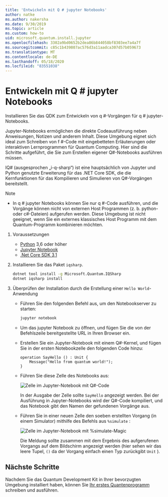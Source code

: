 ```yaml
---
title: 'Entwickeln mit Q # jupyter Notebooks'
author: natke
ms.author: nakersha
ms.date: 9/30/2019
ms.topic: article
ms.custom: how-to
uid: microsoft.quantum.install.jupyter
ms.openlocfilehash: 3302a9bd0652b2dea86b844058bf8303ee7a4a7f
ms.sourcegitcommit: c85c1b439807ac576d3a11aadca307d57b059673
ms.translationtype: MT
ms.contentlocale: de-DE
ms.lasthandoff: 05/18/2020
ms.locfileid: "83551038"
---
```

# <a name="develop-with-q-jupyter-notebooks"></a>Entwickeln mit Q # jupyter Notebooks

Installieren Sie das QDK zum Entwickeln von q #-Vorgängen für q # jupyter-Notebooks.

Jupyter-Notebooks ermöglichen die direkte Codeausführung neben Anweisungen, Notizen und anderem Inhalt. Diese Umgebung eignet sich ideal zum Schreiben von f #-Code mit eingebetteten Erläuterungen oder interaktiven Lernprogrammen für Quantum Computing. Hier sind die Schritte aufgeführt, die Sie zum Erstellen eigener Q#-Notebooks ausführen müssen.

IQ# (ausgesprochen „i-q-sharp“) ist eine hauptsächlich von Jupyter und Python genutzte Erweiterung für das .NET Core SDK, die die Kernfunktionen für das Kompilieren und Simulieren von Q#-Vorgängen bereitstellt.

> [!NOTE]
> * In q # jupyter Notebooks können Sie nur q #-Code ausführen, und die Vorgänge können nicht von externen Host Programmen (z. b. python-oder c#-Dateien) aufgerufen werden. Diese Umgebung ist nicht geeignet, wenn Sie ein externes klassisches Host Programm mit dem Quantum-Programm kombinieren möchten.

1. Voraussetzungen

    - [Python](https://www.python.org/downloads/) 3,6 oder höher
    - [Jupyter Notebook](https://jupyter.readthedocs.io/en/latest/install.html)
    - [.Net Core SDK 3,1](https://dotnet.microsoft.com/download/dotnet-core/3.1)

1. Installieren Sie das Paket `iqsharp`.

    ```bash
    dotnet tool install -g Microsoft.Quantum.IQSharp
    dotnet iqsharp install
    ```

1. Überprüfen der Installation durch die Erstellung einer `Hello World`-Anwendung

    - Führen Sie den folgenden Befehl aus, um den Notebookserver zu starten:

        ```bash
        jupyter notebook
        ```

    - Um das jupyter Notebook zu öffnen, und fügen Sie die von der Befehlszeile bereitgestellte URL in Ihren Browser ein.

    - Erstellen Sie ein Jupyter-Notebook mit einem Q#-Kernel, und fügen Sie in der ersten Notebookzelle den folgenden Code hinzu:

        ```qsharp
        operation SayHello () : Unit {
            Message("Hello from quantum world!");
        }
        ```

    - Führen Sie diese Zelle des Notebooks aus:

        ![Zelle im Jupyter-Notebook mit Q#-Code](~/media/install-guide-jupyter.png)

        In der Ausgabe der Zelle sollte `SayHello` angezeigt werden. Bei der Ausführung in Jupyter-Notebooks wird der Q#-Code kompiliert, und das Notebook gibt den Namen der gefundenen Vorgänge aus.


    - Führen Sie in einer neuen Zelle den soeben erstellten Vorgang (in einem Simulator) mithilfe des Befehls aus `%simulate` :

        ![Zelle im Jupyter-Notebook mit %simulate-Magic](~/media/install-guide-jupyter-simulate.png)

        Die Meldung sollte zusammen mit dem Ergebnis des aufgerufenen Vorgangs auf dem Bildschirm angezeigt werden (hier sehen wir das leere Tupel, `()` da der Vorgang einfach einen Typ zurückgibt `Unit` ).

## <a name="next-steps"></a>Nächste Schritte

Nachdem Sie das Quantum Development Kit in Ihrer bevorzugten Umgebung installiert haben, können Sie [Ihr erstes Quantenprogramm](xref:microsoft.quantum.quickstarts.qrng) schreiben und ausführen.
